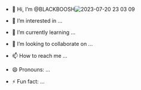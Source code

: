 - 👋 Hi, I’m @BLACKBOOSH![2023-07-20 23 03 09](https://github.com/BLACKBOOSH/BLACKBOOSH/assets/163696985/84a3b982-4dc5-47d7-a8e2-29b71b959530)

- 👀 I’m interested in ...
- 🌱 I’m currently learning ...
- 💞️ I’m looking to collaborate on ...
- 📫 How to reach me ...
- 😄 Pronouns: ...
- ⚡ Fun fact: ...

<!---
BLACKBOOSH/BLACKBOOSH is a ✨ special ✨ repository because its `README.md` (this file) appears on your GitHub profile.
You can click the Preview link to take a look at your changes.
--->
